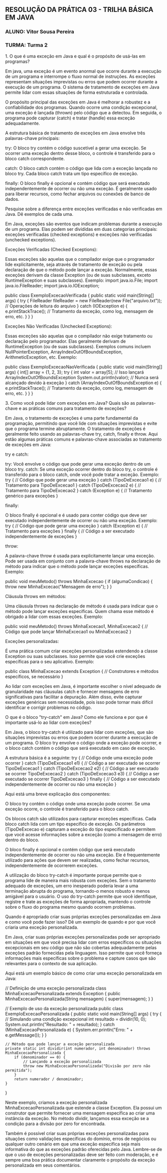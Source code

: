 ## RESOLUÇÃO DA PRÁTICA 03 - TRILHA BÁSICA EM JAVA
### ALUNO: Vitor Sousa Pereira
### TURMA: Turma 2


<p>
1. O que é uma exceção em Java e qual é o propósito de usá-las em programas?
</p>

Em java, uma exceção é um evento anormal que ocorre durante a execução de um programa e interrompe o fluxo normal de instruções. As exceções representam situações imprevistas ou erros que podem ocorrer durante a execução de um programa. O sistema de tratamento de exceções em Java permite lidar com essas situações de forma estruturada e controlada.

O propósito principal das exceções em Java é melhorar a robustez e a confiabilidade dos programas. Quando ocorre uma condição excepcional, uma exceção é lançada (thrown) pelo código que a detectou. Em seguida, o programa pode capturar (catch) e tratar (handle) essa exceção adequadamente.

A estrutura básica de tratamento de exceções em Java envolve três palavras-chave principais:

try: O bloco try contém o código suscetível a gerar uma exceção. Se ocorrer uma exceção dentro desse bloco, o controle é transferido para o bloco catch correspondente.

catch: O bloco catch contém o código que lida com a exceção lançada no bloco try. Cada bloco catch trata um tipo específico de exceção.

finally: O bloco finally é opcional e contém código que será executado independentemente de ocorrer ou não uma exceção. É geralmente usado para liberar recursos, como fechar arquivos ou conexões de banco de dados.

<p>
Pesquise sobre a diferença entre exceções verificadas e não verificadas em 
Java. Dê exemplos de cada uma. 
</p>
Em Java, exceções são eventos que indicam problemas durante a execução de um programa. Elas podem ser divididas em duas categorias principais: exceções verificadas (checked exceptions) e exceções não verificadas (unchecked exceptions).

Exceções Verificadas (Checked Exceptions):

Essas exceções são aquelas que o compilador exige que o programador lide explicitamente, seja através de tratamento de exceção ou pela declaração de que o método pode lançar a exceção.
Normalmente, essas exceções derivam da classe Exception (ou de suas subclasses, exceto RuntimeException e suas subclasses).
Exemplo:
import java.io.File;
import java.io.FileReader;
import java.io.IOException;

public class ExemploExcecaoVerificada {
    public static void main(String[] args) {
        try {
            FileReader fileReader = new FileReader(new File("arquivo.txt"));
            // Operações de leitura do arquivo
        } catch (IOException e) {
            e.printStackTrace();
            // Tratamento da exceção, como log, mensagem de erro, etc.
        }
    }
}

Exceções Não Verificadas (Unchecked Exceptions):

Essas exceções são aquelas que o compilador não exige tratamento ou declaração pelo programador. Elas geralmente derivam de RuntimeException (ou de suas subclasses).
Exemplos comuns incluem NullPointerException, ArrayIndexOutOfBoundsException, ArithmeticException, etc.
Exemplo:

public class ExemploExcecaoNaoVerificada {
    public static void main(String[] args) {
        int[] array = {1, 2, 3};
        try {
            int valor = array[5]; // Isso lançará ArrayIndexOutOfBoundsException
            System.out.println(valor); // Nunca será alcançado devido à exceção
        } catch (ArrayIndexOutOfBoundsException e) {
            e.printStackTrace();
            // Tratamento da exceção, como log, mensagem de erro, etc.
        }
    }
}

<p>
3. Como você pode lidar com exceções em Java? Quais são as palavras-chave e 
as práticas comuns para tratamento de exceções? 
</p>
Em Java, o tratamento de exceções é uma parte fundamental da programação, permitindo que você lide com situações imprevistas e evite que o programa termine abruptamente. O tratamento de exceções é geralmente feito usando as palavras-chave try, catch, finally e throw. Aqui estão algumas práticas comuns e palavras-chave associadas ao tratamento de exceções em Java:

try e catch:

try: Você envolve o código que pode gerar uma exceção dentro de um bloco try.
catch: Se uma exceção ocorrer dentro do bloco try, o controle é transferido para o bloco catch, onde você pode tratar a exceção.
Exemplo:
try {
    // Código que pode gerar uma exceção
} catch (TipoDeExcecao1 e) {
    // Tratamento para TipoDeExcecao1
} catch (TipoDeExcecao2 e) {
    // Tratamento para TipoDeExcecao2
} catch (Exception e) {
    // Tratamento genérico para exceções
}

finally:

O bloco finally é opcional e é usado para conter código que deve ser executado independentemente de ocorrer ou não uma exceção.
Exemplo:
try {
    // Código que pode gerar uma exceção
} catch (Exception e) {
    // Tratamento para exceções
} finally {
    // Código a ser executado independentemente de exceções
}

throw:

A palavra-chave throw é usada para explicitamente lançar uma exceção. Pode ser usada em conjunto com a palavra-chave throws na declaração de método para indicar que o método pode lançar exceções específicas.
Exemplo:

public void meuMetodo() throws MinhaExcecao {
    if (algumaCondicao) {
        throw new MinhaExcecao("Mensagem de erro");
    }
}

Cláusula throws em métodos:

Uma cláusula throws na declaração de método é usada para indicar que o método pode lançar exceções específicas. Quem chama esse método é obrigado a lidar com essas exceções.
Exemplo:

public void meuMetodo() throws MinhaExcecao1, MinhaExcecao2 {
    // Código que pode lançar MinhaExcecao1 ou MinhaExcecao2
}

Exceções personalizadas:

É uma prática comum criar exceções personalizadas estendendo a classe Exception ou suas subclasses. Isso permite que você crie exceções específicas para o seu aplicativo.
Exemplo:

public class MinhaExcecao extends Exception {
    // Construtores e métodos específicos, se necessário
}

Ao lidar com exceções em Java, é importante escolher o nível adequado de granularidade nas cláusulas catch e fornecer mensagens de erro significativas para facilitar a depuração. Além disso, evite capturar exceções genéricas sem necessidade, pois isso pode tornar mais difícil identificar e corrigir problemas no código.

<p>
O que é o bloco "try-catch" em Java? Como ele funciona e por que é 
importante usá-lo ao lidar com exceções?

</p>
Em Java, o bloco try-catch é utilizado para lidar com exceções, que são situações imprevistas ou erros que podem ocorrer durante a execução de um programa. O bloco try envolve o código onde a exceção pode ocorrer, e o bloco catch contém o código que será executado em caso de exceção.

A estrutura básica é a seguinte:
try {
    // Código onde uma exceção pode ocorrer
} catch (TipoDeExcecao1 e1) {
    // Código a ser executado se ocorrer TipoDeExcecao1
} catch (TipoDeExcecao2 e2) {
    // Código a ser executado se ocorrer TipoDeExcecao2
} catch (TipoDeExcecao3 e3) {
    // Código a ser executado se ocorrer TipoDeExcecao3
} finally {
    // Código a ser executado independentemente de ocorrer ou não uma exceção
}

Aqui está uma breve explicação dos componentes:

O bloco try contém o código onde uma exceção pode ocorrer. Se uma exceção ocorre, o controle é transferido para o bloco catch.

Os blocos catch são utilizados para capturar exceções específicas. Cada bloco catch lida com um tipo específico de exceção. Os parâmetros (TipoDeExcecao e) capturam a exceção do tipo especificado e permitem que você acesse informações sobre a exceção (como a mensagem de erro) dentro do bloco.

O bloco finally é opcional e contém código que será executado independentemente de ocorrer ou não uma exceção. Ele é frequentemente utilizado para ações que devem ser realizadas, como fechar recursos, independentemente de ocorrerem exceções.

A utilização do bloco try-catch é importante porque permite que o programa lide de maneira mais robusta com exceções. Sem o tratamento adequado de exceções, um erro inesperado poderia levar a uma terminação abrupta do programa, tornando-o menos robusto e menos amigável para o usuário. O uso do try-catch permite que você identifique, registre e trate as exceções de forma apropriada, mantendo o controle sobre o fluxo do programa mesmo quando ocorrem problemas.

<p>
Quando é apropriado criar suas próprias exceções personalizadas em Java e 
como você pode fazer isso? Dê um exemplo de quando e por que você criaria 
uma exceção personalizada. 

</p>
Em Java, criar suas próprias exceções personalizadas pode ser apropriado em situações em que você precisa lidar com erros específicos ou situações excepcionais em seu código que não são cobertas adequadamente pelas exceções padrão fornecidas pela linguagem. Isso permite que você forneça informações mais específicas sobre o problema e capture casos que são relevantes para o contexto de sua aplicação.

Aqui está um exemplo básico de como criar uma exceção personalizada em Java:

// Definição de uma exceção personalizada
class MinhaExcecaoPersonalizada extends Exception {
    public MinhaExcecaoPersonalizada(String mensagem) {
        super(mensagem);
    }
}

// Exemplo de uso da exceção personalizada
public class ExemploExcecaoPersonalizada {
    public static void main(String[] args) {
        try {
            // Simulando uma condição excepcional
            int resultado = dividir(10, 0);
            System.out.println("Resultado: " + resultado);
        } catch (MinhaExcecaoPersonalizada e) {
            System.err.println("Erro: " + e.getMessage());
        }
    }

    // Método que pode lançar a exceção personalizada
    private static int dividir(int numerador, int denominador) throws MinhaExcecaoPersonalizada {
        if (denominador == 0) {
            // Lançando a exceção personalizada
            throw new MinhaExcecaoPersonalizada("Divisão por zero não permitida");
        }
        return numerador / denominador;
    }
}


Neste exemplo, criamos a exceção personalizada MinhaExcecaoPersonalizada que estende a classe Exception. Ela possui um construtor que permite fornecer uma mensagem específica ao criar uma instância da exceção. No método dividir, lançamos essa exceção se a condição para a divisão por zero for encontrada.

Também é possível criar suas próprias exceções personalizadas para situações como validações específicas do domínio, erros de negócios ou qualquer outro cenário em que uma exceção específica seja mais informativa do que as exceções padrão oferecidas pelo Java. Lembre-se de que o uso de exceções personalizadas deve ser feito com moderação, e é sempre uma boa prática documentar claramente o propósito da exceção personalizada em seus comentários.





